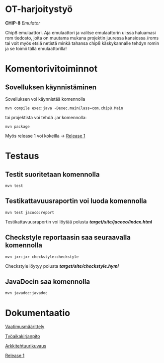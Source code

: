 # OT-harjoitystyö #

**CHIP-8** *Emulator*

Chip8 emulaattori. Aja emulaattori ja valitse emulaattorin ui:ssa haluamasi rom tiedosto, joita on 
muutama mukana projektin juuressa kansiossa /roms
tai voit myös etsiä netistä minkä tahansa chip8 käskykannalle tehdyn romin ja se toimii tällä
emulaattorilla!

# Komentorivitoiminnot #

## Sovelluksen käynnistäminen ##

Sovelluksen voi käynnistää komennolla

```
mvn compile exec:java -Dexec.mainClass=com.chip8.Main
```

tai projektista voi tehdä .jar komennolla:

```
mvn package
```

Myös release 1 voi kokeilla ->
[Release 1](https://github.com/Le36/ot-harjoitustyo/releases/tag/viikko5)

# Testaus #

## Testit suoritetaan komennolla ##

```
mvn test
```

## Testikattavuusraportin voi luoda komennolla ##

```
mvn test jacoco:report
```

Testikattavuusraportin voi löytää polusta ***target/site/jacoco/index.html***

## Checkstyle reportaasin saa seuraavalla komennolla ##

```
mvn jxr:jxr checkstyle:checkstyle
```

Checkstyle löytyy polusta ***target/site/checkstyle.hyml***

## JavaDocin saa komennolla ##

```
mvn javadoc:javadoc
```

# Dokumentaatio #

[Vaatimusmäärittely](https://github.com/Le36/ot-harjoitustyo/blob/main/dokumentaatio/vaatimusm%C3%A4%C3%A4rittely.md)

[Työaikakirjanpito](https://github.com/Le36/ot-harjoitustyo/blob/main/dokumentaatio/tuntikirjanpito.md)

[Arkkitehtuurikuvaus](https://github.com/Le36/ot-harjoitustyo/blob/main/dokumentaatio/arkkitehtuuri.md)

[Release 1](https://github.com/Le36/ot-harjoitustyo/releases/tag/viikko5)
